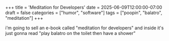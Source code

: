 +++
title = 'Meditation for Developers'
date = 2025-06-09T12:00:00-07:00
draft = false
categories = ["humor", "software"]
tags = ["poopin", "balatro", "meditation"]
+++

i'm going to sell an e-book called "meditation for developers" and inside it's just gonna read "play balatro on the toilet then have a shower"